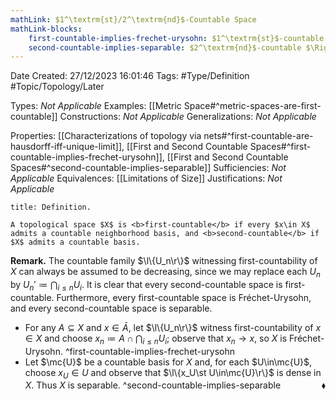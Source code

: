 ```yaml
---
mathLink: $1^\textrm{st}/2^\textrm{nd}$-Countable Space
mathLink-blocks:
    first-countable-implies-frechet-urysohn: $1^\textrm{st}$-countable $\Rightarrow$ Fréchet-Urysohn
    second-countable-implies-separable: $2^\textrm{nd}$-countable $\Rightarrow$ separable
---
```


<div class="topSpace"></div>

Date Created: 27/12/2023 16:01:46
Tags: #Type/Definition #Topic/Topology/Later

Types: <i>Not Applicable</i>
Examples: [[Metric Space#^metric-spaces-are-first-countable]]
Constructions: <i>Not Applicable</i>
Generalizations: <i>Not Applicable</i>

Properties: [[Characterizations of topology via nets#^first-countable-are-hausdorff-iff-unique-limit]], [[First and Second Countable Spaces#^first-countable-implies-frechet-urysohn]], [[First and Second Countable Spaces#^second-countable-implies-separable]]
Sufficiencies: <i>Not Applicable</i>
Equivalences: [[Limitations of Size]]
Justifications: <i>Not Applicable</i>

``` ad-Definition
title: Definition.

A topological space $X$ is <b>first-countable</b> if every $x\in X$ admits a countable neighborhood basis, and <b>second-countable</b> if $X$ admits a countable basis.

```

<b>Remark.</b> The countable family $\l\{U_n\r\}$ witnessing first-countability of $X$ can always be assumed to be decreasing, since we may replace each $U_n$ by $U_n'\coloneqq\bigcap_{i\leq n}U_i$. It is clear that every second-countable space is first-countable. Furthermore, every first-countable space is Fréchet-Urysohn, and every second-countable space is separable.
* For any $A\subseteq X$ and $x\in\bar{A}$, let $\l\{U_n\r\}$ witness first-countability of $x\in X$ and choose $x_n\coloneqq A\cap\bigcap_{i\leq n}U_i$; observe that $x_n\to x$, so $X$ is Fréchet-Urysohn. ^first-countable-implies-frechet-urysohn
* Let $\mc{U}$ be a countable basis for $X$ and, for each $U\in\mc{U}$, choose $x_U\in U$ and observe that $\l\{x_U\st U\in\mc{U}\r\}$ is dense in $X$. Thus $X$ is separable.<span style="float:right;">$\blacklozenge$</span> ^second-countable-implies-separable
